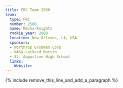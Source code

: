 ```yaml
---
title: FRC Team 2580
team:
  type: FRC
  number: 2580
  name: Mecha-Knights
  rookie_year: 2008
  location: New Orleans, LA, USA
  sponsors:
  - Northrop Grumman Corp
  - NASA-Lockeed Martin
  - St. Augustine High School
  links:
    Website:
---
```


{% include remove_this_line_and_add_a_paragraph %}